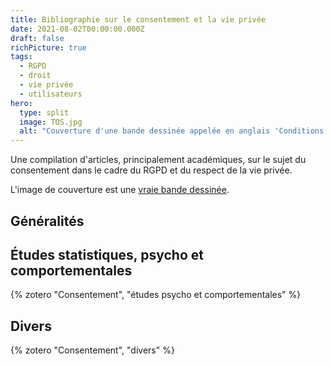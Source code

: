```yaml
---
title: Bibliographie sur le consentement et la vie privée
date: 2021-08-02T00:00:00.000Z
draft: false
richPicture: true
tags:
  - RGPD
  - droit
  - vie privée
  - utilisateurs
hero:
  type: split
  image: TOS.jpg
  alt: "Couverture d'une bande dessinée appelée en anglais 'Conditions générales d'utilisation - la bande dessinée' et montrant Steve Jobs en Wolwerine, transperçant un téléphone avec ses griffes.  "
---
```



Une compilation d'articles, principalement académiques, sur le sujet du consentement dans le cadre du RGPD et du respect de la vie privée.

L'image de couverture est une [vraie bande dessinée](https://drawnandquarterly.com/terms-and-conditions).

## Généralités



## Études statistiques, psycho et comportementales

{% zotero "Consentement",  "études psycho et comportementales" %}

## Divers

{% zotero "Consentement",  "divers" %}
